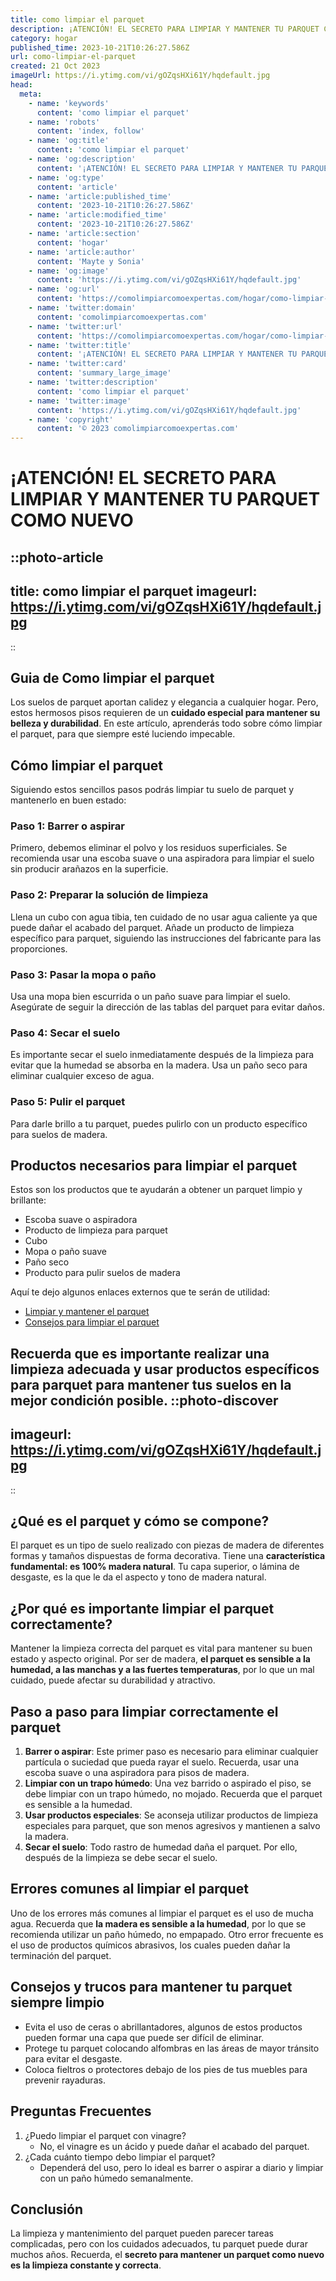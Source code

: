 ```yaml
---
title: como limpiar el parquet
description: ¡ATENCIÓN! EL SECRETO PARA LIMPIAR Y MANTENER TU PARQUET COMO NUEVO
category: hogar
published_time: 2023-10-21T10:26:27.586Z
url: como-limpiar-el-parquet
created: 21 Oct 2023
imageUrl: https://i.ytimg.com/vi/gOZqsHXi61Y/hqdefault.jpg
head:
  meta:
    - name: 'keywords'
      content: 'como limpiar el parquet'
    - name: 'robots'
      content: 'index, follow'
    - name: 'og:title'
      content: 'como limpiar el parquet'
    - name: 'og:description'
      content: '¡ATENCIÓN! EL SECRETO PARA LIMPIAR Y MANTENER TU PARQUET COMO NUEVO'
    - name: 'og:type'
      content: 'article'
    - name: 'article:published_time'
      content: '2023-10-21T10:26:27.586Z'
    - name: 'article:modified_time'
      content: '2023-10-21T10:26:27.586Z'
    - name: 'article:section'
      content: 'hogar'
    - name: 'article:author'
      content: 'Mayte y Sonia'
    - name: 'og:image'
      content: 'https://i.ytimg.com/vi/gOZqsHXi61Y/hqdefault.jpg'
    - name: 'og:url'
      content: 'https://comolimpiarcomoexpertas.com/hogar/como-limpiar-el-parquet'
    - name: 'twitter:domain'
      content: 'comolimpiarcomoexpertas.com'
    - name: 'twitter:url'
      content: 'https://comolimpiarcomoexpertas.com/hogar/como-limpiar-el-parquet'
    - name: 'twitter:title'
      content: '¡ATENCIÓN! EL SECRETO PARA LIMPIAR Y MANTENER TU PARQUET COMO NUEVO'
    - name: 'twitter:card'
      content: 'summary_large_image'
    - name: 'twitter:description'
      content: 'como limpiar el parquet'
    - name: 'twitter:image'
      content: 'https://i.ytimg.com/vi/gOZqsHXi61Y/hqdefault.jpg'
    - name: 'copyright'
      content: '© 2023 comolimpiarcomoexpertas.com'
---
```

# ¡ATENCIÓN! EL SECRETO PARA LIMPIAR Y MANTENER TU PARQUET COMO NUEVO

::photo-article
---
title: como limpiar el parquet
imageurl: https://i.ytimg.com/vi/gOZqsHXi61Y/hqdefault.jpg
---
::
## Guia de Como limpiar el parquet
Los suelos de parquet aportan calidez y elegancia a cualquier hogar. Pero, estos hermosos pisos requieren de un **cuidado especial para mantener su belleza y durabilidad**. En este artículo, aprenderás todo sobre cómo limpiar el parquet, para que siempre esté luciendo impecable.

## Cómo limpiar el parquet

Siguiendo estos sencillos pasos podrás limpiar tu suelo de parquet y mantenerlo en buen estado:

### Paso 1: Barrer o aspirar

Primero, debemos eliminar el polvo y los residuos superficiales. Se recomienda usar una escoba suave o una aspiradora para limpiar el suelo sin producir arañazos en la superficie.

### Paso 2: Preparar la solución de limpieza

Llena un cubo con agua tibia, ten cuidado de no usar agua caliente ya que puede dañar el acabado del parquet. Añade un producto de limpieza específico para parquet, siguiendo las instrucciones del fabricante para las proporciones.

### Paso 3: Pasar la mopa o paño

Usa una mopa bien escurrida o un paño suave para limpiar el suelo. Asegúrate de seguir la dirección de las tablas del parquet para evitar daños.

### Paso 4: Secar el suelo

Es importante secar el suelo inmediatamente después de la limpieza para evitar que la humedad se absorba en la madera. Usa un paño seco para eliminar cualquier exceso de agua.

### Paso 5: Pulir el parquet

Para darle brillo a tu parquet, puedes pulirlo con un producto específico para suelos de madera. 

## Productos necesarios para limpiar el parquet 

Estos son los productos que te ayudarán a obtener un parquet limpio y brillante:

* Escoba suave o aspiradora
* Producto de limpieza para parquet
* Cubo 
* Mopa o paño suave
* Paño seco
* Producto para pulir suelos de madera

Aquí te dejo algunos enlaces externos que te serán de utilidad:

* [Limpiar y mantener el parquet](https://www.schoenbuch.com/de_en/magazin/care-instructions/how-to-care-for-parquet)
* [Consejos para limpiar el parquet](https://www.bona.com/es-ES/Bona-Professional/Productos2-1/Limpiadores-profesionales/)

Recuerda que es importante realizar una limpieza adecuada y usar productos específicos para parquet para mantener tus suelos en la mejor condición posible.
::photo-discover
---
imageurl: https://i.ytimg.com/vi/gOZqsHXi61Y/hqdefault.jpg
---
::
## ¿Qué es el parquet y cómo se compone?
El parquet es un tipo de suelo realizado con piezas de madera de diferentes formas y tamaños dispuestas de forma decorativa. Tiene una **característica fundamental: es 100% madera natural**. Tu capa superior, o lámina de desgaste, es la que le da el aspecto y tono de madera natural.

## ¿Por qué es importante limpiar el parquet correctamente?
Mantener la limpieza correcta del parquet es vital para mantener su buen estado y aspecto original. Por ser de madera, **el parquet es sensible a la humedad, a las manchas y a las fuertes temperaturas**, por lo que un mal cuidado, puede afectar su durabilidad y atractivo. 

## Paso a paso para limpiar correctamente el parquet
1. **Barrer o aspirar**: Este primer paso es necesario para eliminar cualquier partícula o suciedad que pueda rayar el suelo. Recuerda, usar una escoba suave o una aspiradora para pisos de madera.
2. **Limpiar con un trapo húmedo**: Una vez barrido o aspirado el piso, se debe limpiar con un trapo húmedo, no mojado. Recuerda que el parquet es sensible a la humedad.
3. **Usar productos especiales**: Se aconseja utilizar productos de limpieza especiales para parquet, que son menos agresivos y mantienen a salvo la madera.
4. **Secar el suelo**: Todo rastro de humedad daña el parquet. Por ello, después de la limpieza se debe secar el suelo.

## Errores comunes al limpiar el parquet
Uno de los errores más comunes al limpiar el parquet es el uso de mucha agua. Recuerda que **la madera es sensible a la humedad**, por lo que se recomienda utilizar un paño húmedo, no empapado. Otro error frecuente es el uso de productos químicos abrasivos, los cuales pueden dañar la terminación del parquet.

## Consejos y trucos para mantener tu parquet siempre limpio
- Evita el uso de ceras o abrillantadores, algunos de estos productos pueden formar una capa que puede ser difícil de eliminar.
- Protege tu parquet colocando alfombras en las áreas de mayor tránsito para evitar el desgaste.
- Coloca fieltros o protectores debajo de los pies de tus muebles para prevenir rayaduras.

## Preguntas Frecuentes
1. ¿Puedo limpiar el parquet con vinagre?
   - No, el vinagre es un ácido y puede dañar el acabado del parquet.
2. ¿Cada cuánto tiempo debo limpiar el parquet?
   - Dependerá del uso, pero lo ideal es barrer o aspirar a diario y limpiar con un paño húmedo semanalmente.

## Conclusión
La limpieza y mantenimiento del parquet pueden parecer tareas complicadas, pero con los cuidados adecuados, tu parquet puede durar muchos años. Recuerda, el **secreto para mantener un parquet como nuevo es la limpieza constante y correcta**.
